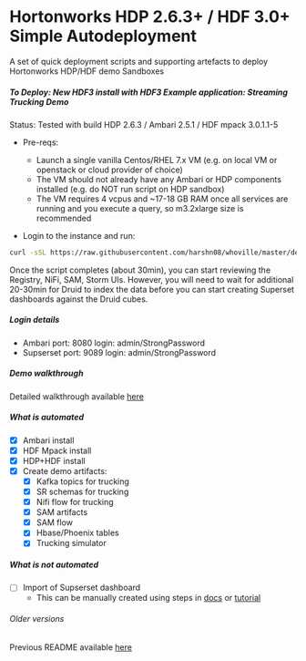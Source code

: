 # Hortonworks HDP 2.6.3+ / HDF 3.0+ Simple Autodeployment

A set of quick deployment scripts and supporting artefacts to deploy Hortonworks HDP/HDF demo Sandboxes

##### To Deploy: New HDF3 install with HDF3 Example application: Streaming Trucking Demo
Status: Tested with build HDP 2.6.3 / Ambari 2.5.1 / HDF mpack 3.0.1.1-5

- Pre-reqs:
  - Launch a single vanilla Centos/RHEL 7.x VM (e.g. on local VM or openstack or cloud provider of choice) 
  - The VM should not already have any Ambari or HDP components installed (e.g. do NOT run script on HDP sandbox)
  - The VM requires 4 vcpus and ~17-18 GB RAM once all services are running and you execute a query, so m3.2xlarge size is recommended
  

- Login to the instance and run:  
```bash
curl -sSL https://raw.githubusercontent.com/harshn08/whoville/master/deploy_generic_SAMTruckingDemo_fromscratch.sh | sudo -E bash
```

Once the script completes (about 30min), you can start reviewing the Registry, NiFi, SAM, Storm UIs. However, you will need to wait for additional 20-30min for Druid to index the data before you can start creating Superset dashboards against the Druid cubes.

##### Login details 
- Ambari port: 8080 login: admin/StrongPassword
- Supserset port: 9089 login: admin/StrongPassword

##### Demo walkthrough
Detailed walkthrough available [here](http://community.hortonworks.com/articles/148015/partner-demo-kit-for-hdp-26hdf-30.html)

##### What is automated
- [x] Ambari install
- [x] HDF Mpack install
- [x] HDP+HDF install
- [x] Create demo artifacts:
  - [x] Kafka topics for trucking
  - [x] SR schemas for trucking
  - [x] Nifi flow for trucking
  - [x] SAM artifacts
  - [x] SAM flow
  - [x] Hbase/Phoenix tables
  - [x] Trucking simulator

##### What is not automated
- [ ] Import of Supserset dashboard
  - This can be manually created using steps in [docs](https://docs.hortonworks.com/HDPDocuments/HDF3/HDF-3.0.3/bk_getting-started-with-stream-analytics/content/ch_sam-create-insights.html) or [tutorial](https://hortonworks.com/tutorial/real-time-event-processing-in-nifi-sam-schema-registry-and-superset/#step-4-visualize-trucking-data-via-superset)

###### Older versions
Previous README available [here](https://github.com/harshn08/whoville/blob/master/README-HDP261.md)
